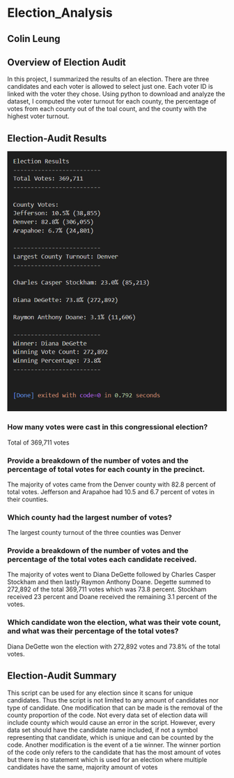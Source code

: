 # Election_Analysis
## Colin Leung

## Overview of Election Audit
In this project, I summarized the results of an election. There are three candidates and each voter is allowed to select just one. Each voter ID is linked with the voter they chose. Using python to download and analyze the dataset, I computed the voter turnout for each county, the percentage of votes from each county out of the toal count, and the county with the highest voter turnout. 

## Election-Audit Results
![Results_Command](Results_Command.png)
### How many votes were cast in this congressional election?
Total of 369,711 votes

### Provide a breakdown of the number of votes and the percentage of total votes for each county in the precinct.
The majority of votes came from the Denver county with 82.8 percent of total votes. Jefferson and Arapahoe had 10.5 and 6.7 percent of votes in their counties. 

### Which county had the largest number of votes?
The largest county turnout of the three counties was Denver

### Provide a breakdown of the number of votes and the percentage of the total votes each candidate received.
The majority of votes went to Diana DeGette followed by Charles Casper Stockham and then lastly Raymon Anthony Doane. Degette summed to 272,892 of the total 369,711 votes which was 73.8 percent. Stockham received 23 percent and Doane received the remaining 3.1 percent of the votes.

### Which candidate won the election, what was their vote count, and what was their percentage of the total votes?
Diana DeGette won the election with 272,892 votes and 73.8% of the total votes.

## Election-Audit Summary
This script can be used for any election since it scans for unique candidates. Thus the script is not limited to any amount of candidates nor type of candidate. One modification that can be made is the removal of the county proportion of the code. Not every data set of election data will include county which would cause an error in the script. However, every data set should have the candidate name included, if not a symbol representing that candidate, which is unique and can be counted by the code. Another modification is the event of a tie winner. The winner portion of the code only refers to the candidate that has the most amount of votes but there is no statement which is used for an election where multiple candidates have the same, majority amount of votes
